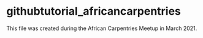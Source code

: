 # githubtutorial_africancarpentries

This file was created during the African Carpentries Meetup in March 2021.


